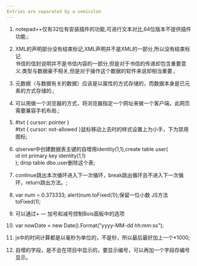 ```yaml
---
Entries are separated by a semicolon
---
```

1. notepad++仅有32位有安装插件的功能,可进行文本对比,64位版本不提供插件功能.;
2. XML的声明部分没有结束标记,XML声明并不是XML的一部分,所以没有结束标记.  
   书信的信封说明并不是书信内容的一部分,但是对于书信的传递却包含重要意义.类型与数据豪不相关,但是对于操作这个数据的软件来说却相当重要.;
3. 元数据（与数据有关的数据）应该是以属性的方式存储的，而数据本身是已元素的方式存储的.;
4. 可以用做一个浏览器的方式，将浏览器指定一个网址来做一个客户端，此网页需要兼容手机布局.;
5. #txt { cursor: pointer }  
   #txt { cursor: not-allowed }鼠标移动上去时的样式设置上为小手，下为禁用图标;  
6. qlserver中创建数据表主键的自增用identity(1,1),create table user(  
   id int primary key identity(1,1)  
   ); drop table dbo.user删除这个表;  
7. continue跳出本次循环进入下一次循环，break跳出循环且不进入下一次循环，return跳出方法。;
8.  var num = 0.373333; alert(num.toFixed(1));保留一位小数 JS方法 toFixed(1);  
9. 可以通过+ — 加号和减号控制Bois面板中的选项  
10. var nowDate = new Date().Format("yyyy-MM-dd hh:mm:ss");  
11. js中的时间计算都是以毫秒为单位的，不是秒，所以最后最好加上一个*1000;  

12. 自增的字段，是不会在项目中显示的，要显示编号，可以再加一个字段存编号显示。  
